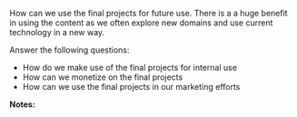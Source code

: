 How can we use the final projects for future use. There is a a huge benefit in using the content as we often explore new domains and use current technology in a new way.
 
Answer the following questions:
- How do we make use of the final projects for internal use
- How can we monetize on the final projects
- How can we use the final projects in our marketing efforts

**Notes:**